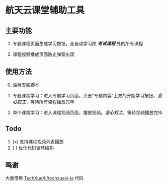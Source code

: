 # 航天云课堂辅助工具

## 主要功能

1. 专题课程页面生成学习按钮，全自动学习除  ***考试课程***  外的所有课程

2. 课程视频播放页面防止弹窗出现

## 使用方法

0. 油猴安装脚本

1. 专题课程学习：进入专题学习页面，点击“专题内容”上方的开始学习按钮，***全心打工***，等待所有课程播放完毕

2. 单个课程学习：进入课程视频页面，播放视频。***全心打工***，等待视频播放完毕

## Todo

1. [x] 支持课程视频列表播放
2. [ ] 优化代码循环结构

## 鸣谢

大量借用 [TechXueXi/techxuexi-js](https://github.com/TechXueXi/techxuexi-js) 代码
